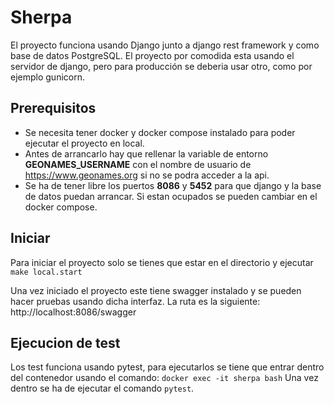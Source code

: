 # Sherpa

El proyecto funciona usando Django junto a django rest framework y como base de datos PostgreSQL.
El proyecto por comodida esta usando el servidor de django, pero para producción se deberia usar otro, como por ejemplo gunicorn.

## Prerequisitos

* Se necesita tener docker y docker compose instalado para poder ejecutar el proyecto en local.
* Antes de arrancarlo hay que rellenar la variable de entorno **GEONAMES_USERNAME** con el nombre de usuario de https://www.geonames.org si no se podra acceder a la api.
* Se ha de tener libre los puertos **8086** y **5452** para que django y la base de datos puedan arrancar. Si estan ocupados se pueden cambiar en el docker compose.

## Iniciar 

Para iniciar el proyecto solo se tienes que estar en el directorio y ejecutar `make local.start`

Una vez iniciado el proyecto este tiene swagger instalado y se pueden hacer pruebas usando dicha interfaz. La ruta es la siguiente: http://localhost:8086/swagger

## Ejecucion de test

Los test funciona usando pytest, para ejecutarlos se tiene que entrar dentro del contenedor usando el comando: `docker exec -it sherpa bash`
Una vez dentro se ha de ejecutar el comando `pytest`.
